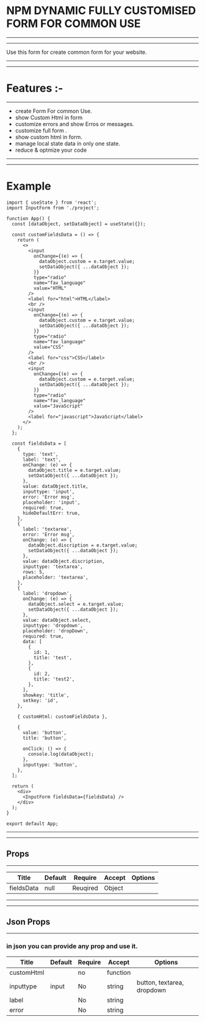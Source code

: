 # NPM DYNAMIC FULLY CUSTOMISED FORM FOR COMMON USE
___________________
_______________

Use this form for create common form for your website.
________________
____________

# Features :-
_______________________________

 - create Form For common Use.
 - show Custom Html in form
 - customize errors and show Erros or messages.
- customize full form .
- show custom html in form. 
- manage local state data in only one state.
- reduce & optmize your code
 
________________
________________

# Example 

```
import { useState } from 'react';
import InputForm from './project';

function App() {
  const [dataObject, setDataObject] = useState({});

  const customFieldsData = () => {
    return (
      <>
        <input
          onChange={(e) => {
            dataObject.custom = e.target.value;
            setDataObject({ ...dataObject });
          }}
          type="radio"
          name="fav_language"
          value="HTML"
        />
        <label for="html">HTML</label>
        <br />
        <input
          onChange={(e) => {
            dataObject.custom = e.target.value;
            setDataObject({ ...dataObject });
          }}
          type="radio"
          name="fav_language"
          value="CSS"
        />
        <label for="css">CSS</label>
        <br />
        <input
          onChange={(e) => {
            dataObject.custom = e.target.value;
            setDataObject({ ...dataObject });
          }}
          type="radio"
          name="fav_language"
          value="JavaScript"
        />
        <label for="javascript">JavaScript</label>
      </>
    );
  };

  const fieldsData = [
    {
      type: 'text',
      label: 'text',
      onChange: (e) => {
        dataObject.title = e.target.value;
        setDataObject({ ...dataObject });
      },
      value: dataObject.title,
      inputtype: 'input',
      error: 'Error msg',
      placeholder: 'input',
      required: true,
      hideDefaultErr: true,
    },
    {
      label: 'textarea',
      error: 'Error msg',
      onChange: (e) => {
        dataObject.discription = e.target.value;
        setDataObject({ ...dataObject });
      },
      value: dataObject.discription,
      inputtype: 'textarea',
      rows: 5,
      placeholder: 'textarea',
    },
    {
      label: 'dropdown',
      onChange: (e) => {
        dataObject.select = e.target.value;
        setDataObject({ ...dataObject });
      },
      value: dataObject.select,
      inputtype: 'dropdown',
      placeholder: 'dropDown',
      required: true,
      data: [
        {
          id: 1,
          title: 'test',
        },
        {
          id: 2,
          title: 'test2',
        },
      ],
      showkey: 'title',
      setkey: 'id',
    },

    { customHtml: customFieldsData },

    {
      value: 'button',
      title: 'button',

      onClick: () => {
        console.log(dataObject);
      },
      inputtype: 'button',
    },
  ];

  return (
    <div>
      <InputForm fieldsData={fieldsData} />
    </div>
  );
}

export default App;
```




________________
________________


## Props 
__________


|Title|Default|Require|Accept|Options|
|-|-|-|-|-|
|fieldsData|null|Reuqired|Object|

_________________
___________________

## Json Props 
__________

### in json you can provide any prop and use it.

|Title|Default|Require|Accept|Options|
|-|-|-|-|-|
|customHtml||no|function|
|inputtype| input |No|string| button, textarea, dropdown |
|label|  |No|string||
|error|  |No|string||

